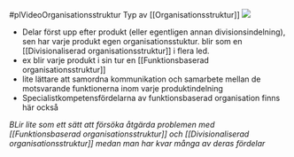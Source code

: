 #plVideoOrganisationsstruktur
Typ av [[Organisationsstruktur]]
**![](https://lh7-us.googleusercontent.com/6KtioaJmzup3Ke7o3MvIYz7VSyWxVRNpMxMagy1Xp8TJezCbAD5E0opY-liFvpuBHp02fcSWRL0EOXADUOpAZ12VvGjovM-r0-ramAsE4oJDuKHxDgXFicta4dRwDWIG6LPEZl52ryO-FRaJBSVmqmA)**


- Delar först upp efter produkt (eller egentligen annan divisionsindelning), sen har varje produkt egen organisationsstuktur. blir som en [[Divisionaliserad organisationsstruktur]] i flera led.
- ex blir varje produkt i sin tur en [[Funktionsbaserad organisationsstruktur]]
- lite lättare att samordna kommunikation och samarbete mellan de motsvarande funktionerna inom varje produktindelning
- Specialistkompetensfördelarna av funktionsbaserad organisation finns här också

*BLir lite som ett sätt att försöka åtgärda problemen med [[Funktionsbaserad organisationsstruktur]] och [[Divisionaliserad organisationsstruktur]] medan man har kvar många av deras fördelar*
